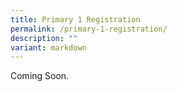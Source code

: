 ```yaml
---
title: Primary 1 Registration
permalink: /primary-1-registration/
description: ""
variant: markdown
---
```

Coming Soon.
